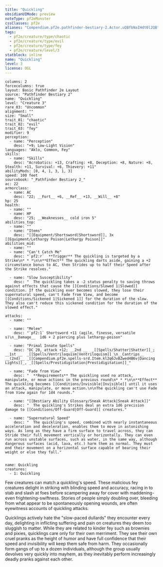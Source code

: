 ```yaml
---
title: "Quickling"
obsidianUIMode: preview
noteType: pf2eMonster
cssClasses: pf2e
aliases: "Compendium.pf2e.pathfinder-bestiary-2.Actor.uQBfbNaIHdt0l2QB" 
tags:
  - pf2e/creature/type/chaotic
  - pf2e/creature/type/evil
  - pf2e/creature/type/fey
  - pf2e/creature/level/3
statblock: inline
name: "Quickling"
level: 3
license: OGL
---
```


```statblock
columns: 2
forcecolumns: true
layout: Basic Pathfinder 2e Layout
source: "Pathfinder Bestiary 2"
name: "Quickling"
level: "Creature 3"
rare_03: "Uncommon"
alignment: ""
size: "Small"
trait_01: "chaotic"
trait_02: "evil"
trait_03: "fey"
modifier: 9
perception:
  - name: "Perception"
    desc: "+9; Low-Light Vision"
languages: "Aklo, Common, Fey"
skills:
  - name: "Skills"
    desc: "Acrobatics: +13, Crafting: +8, Deception: +8, Nature: +8, Stealth: +11, Survival: +6, Thievery: +11"
abilityMods: [0, 4, 1, 3, 1, 3]
speed: 100 feet
sourcebook: "_Pathfinder Bestiary 2_"
ac: 22
armorclass:
  - name: AC
    desc: "22; __Fort__ +6, __Ref__ +13, __Will__ +8"
hp: 25
health:
  - name: ""
  - name: HP
    desc: "25; __Weaknesses__ cold iron 5"
abilities_top:
  - name: ""
  - name: "Items"
    desc: "[[Equipment/Shortsword|Shortsword]], 3x [[Equipment/Lethargy Poison|Lethargy Poison]]"
abilities_mid:
  - name: ""
  - name: "Can't Catch Me"
    desc: "`pf2:r`  **Trigger** The quickling is targeted by a Strike\n* * *\n\n**Effect** The quickling darts aside, gaining a +2 circumstance bonus to AC, then Strides up to half their Speed after the Strike resolves."

  - name: "Slow Susceptibility"
    desc: "  The quickling takes a -2 status penalty to saving throws against effects that cause the [[Conditions/Slowed 1|Slowed]] condition. If the quickling ever becomes slowed, they lose their supernatural speed, can't Fade from View, and become [[Conditions/Sickened 1|Sickened 1]] for the duration of the slow. They also can't reduce this sickened condition for the duration of the slowed effect."

attacks:
  - name: ""

  - name: "Melee"
    desc: "`pf2:1` Shortsword +11 (agile, finesse, versatile s)\n__Damage__  1d6 + 2 piercing plus lethargy-poison"

  - name: "Primal Innate Spells"
    desc: "DC 20, attack +12; __2nd __  _[[Spells/Shatter|Shatter]]_; __1st __  _[[Spells/Ventriloquism|Ventriloquism]]_\n__Cantrips__  __(2nd)__ _[[Compendium.pf2e.spells-srd.Item.kl2q6JvBZwed4B6v|Dancing Lights]]_, _[[Spells/Prestidigitation|Prestidigitation]]_"

  - name: "Fade from View"
    desc: "  **Requirements** The quickling used no attack, manipulate, or move actions in the previous round\n* * *\n\n**Effect** The quickling becomes [[Conditions/Invisible|Invisible]] until it uses an attack, manipulate, or move action.\n\nThe quickling can't use Fade from View again for 1d4 rounds."

  - name: "[[Bestiary Ability Glossary/Sneak Attack|Sneak Attack]]"
    desc: "  The quickling's Strikes deal an extra 1d6 precision damage to [[Conditions/Off-Guard|Off-Guard]] creatures."

  - name: "Supernatural Speed"
    desc: "  The quickling's speed, combined with nearly instantaneous acceleration and deceleration, enables them to move in astonishing ways. As long as they have a firm surface to travel across, they can Stride their full movement vertically or horizontally. They can even run across unstable surfaces, such as water, in the same way, although dangerous surfaces (acid, lava, etc.) harm them as normal. They must end their movement on a horizontal surface capable of bearing their weight or else they fall."
 
```

```encounter-table
name: Quickling
creatures:
  - 1: Quickling
```



Few creatures can match a quickling's speed. These malicious fey creatures delight in striking with blinding speed and accuracy, racing in to stab and slash at foes before scampering away for cover with maddening- even frightening-swiftness. Stories of people simply doubling over, bleeding from what appear to be spontaneously opening wounds, are often eyewitness accounts of quickling attacks.

Quicklings actively hate the "slow-paced dullards" they encounter every day, delighting in inflicting suffering and pain on creatures they deem too sluggish to matter. While they are related to kinder fey such as brownies and pixies, quicklings care only for their own merriment. They see their own cruel pranks as the height of humor and have full confidence that their speed and invisibility will keep them safe from harm. They occasionally form gangs of up to a dozen individuals, although the group usually devolves very quickly into mayhem, as they inevitably perform increasingly deadly pranks against each other.
